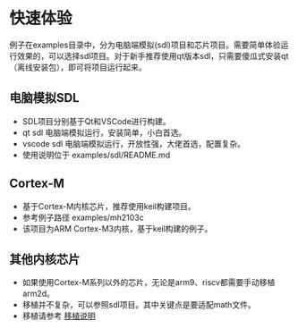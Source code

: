 # 快速体验

例子在examples目录中，分为电脑端模拟(sdl)项目和芯片项目。需要简单体验运行效果的，可以选择sdl项目。对于新手推荐使用qt版本sdl，只需要傻瓜式安装qt（离线安装包），即可将项目运行起来。

## 电脑模拟SDL

* SDL项目分别基于Qt和VSCode进行构建。
* qt sdl 电脑端模拟运行，安装简单，小白首选。
* vscode sdl 电脑端模拟运行，开放性强，大佬首选，配置复杂。
* 使用说明位于 examples/sdl/README.md

## Cortex-M

* 基于Cortex-M内核芯片，推荐使用keil构建项目。
* 参考例子路径 examples/mh2103c
* 该项目为ARM Cortex-M3内核，基于keil构建的例子。

## 其他内核芯片

* 如果使用Cortex-M系列以外的芯片，无论是arm9、riscv都需要手动移植arm2d。
* 移植并不复杂，可以参照sdl项目。其中关键点是要适配math文件。
* 移植请参考 [移植说明](./移植.md)
